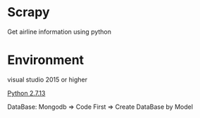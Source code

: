 # Scrapy
Get airline information using python

# Environment
visual studio 2015 or higher


[Python 2.7.13](https://www.python.org/)

DataBase: Mongodb => Code First => Create DataBase by Model

